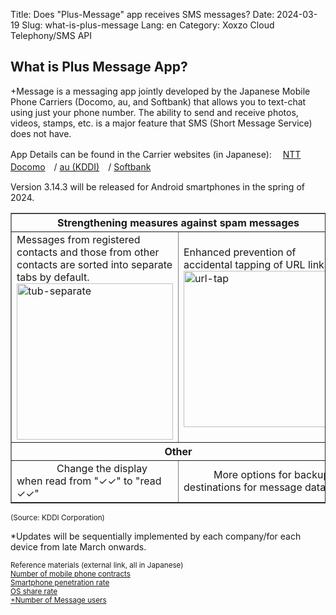 Title: Does "Plus-Message" app receives SMS messages?
Date: 2024-03-19
Slug: what-is-plus-message
Lang: en
Category: Xoxzo Cloud Telephony/SMS API

## What is Plus Message App?

+Message is a messaging app jointly developed by the Japanese Mobile Phone Carriers (Docomo, au, and Softbank) that allows you to text-chat using just your phone number. The ability to send and receive photos, videos, stamps, etc. is a major feature that SMS (Short Message Service) does not have.

App Details can be found in the Carrier websites (in Japanese):　
[NTT Docomo](https://www.docomo.ne.jp/service/plus_message/about/)　/  [  au (KDDI)](https://www.au.com/mobile/service/plus-message/)　/  [  Softbank](https://www.softbank.jp/mobile/service/plus-message/)

Version 3.14.3 will be released for Android smartphones in the spring of 2024.<br>

<table border="1">
   <tr>
     <th colspan="2">Strengthening measures against spam messages</th>
   </tr>
   <tr>
     <td>
       Messages from registered contacts and those from other contacts are sorted into separate tabs by default.
           <img src="/images/tub-separate.png" alt="tub-separate" width="250px">
     </td>
     <td>
Enhanced prevention of accidental tapping of URL links
 <img src="/images/url-tap.png" alt="url-tap" width="250px">
     </td>
   </tr>
   <tr>
     <th colspan="2">Other</th>
   </tr>
   <tr>
     <td>
　　　　Change the display when read from "✓✓" to "read ✓✓"
     </td>
     <td>
　　　More options for backup destinations for message data
     </td>
   </tr>
</table>
<small>(Source: KDDI Corporation)</small>

*Updates will be sequentially implemented by each company/for each device from late March onwards.


<small>Reference materials (external link, all in Japanese)<br>
[Number of mobile phone contracts](https://www.tca.or.jp/database/index.html)</br>
[Smartphone penetration rate](https://www.soumu.go.jp/johotsusintokei/whitepaper/ja/r04/html/nd238110.html)</br>
[OS share rate](https://mmdlabo.jp/investigation/detail_2288.html)</br>
[+Number of Message users](https://www.docomo.ne.jp/binary/pdf/info/news_release/topics_240206_00.pdf)
</small>


 